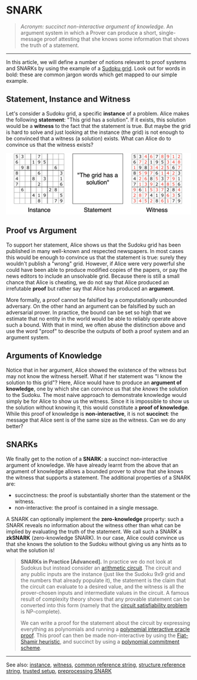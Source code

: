 # SNARK
> *Acronym: succinct non-interactive argument of knowledge.* An argument system in which a Prover can produce a short, single-message proof attesting that she knows some information that shows the truth of a statement.
---

In this article, we will define a number of notions relevant to proof systems and SNARKs by using the example of a [Sudoku grid](https://en.wikipedia.org/wiki/Sudoku). Look out for words in bold: these are common jargon words which get mapped to our simple example.

## Statement, Instance and Witness
Let's consider a Sudoku grid, a specific **instance** of a problem. Alice makes the following **statement**: "This grid has a solution". If it exists, this solution would be a **witness** to the fact that the statement is true. But maybe the grid is hard to solve and just looking at the instance (the grid) is not enough to be convinced that a witness (a solution) exists. What can Alice do to convince us that the witness exists?

![](../images/inst_stat_wit.png)

## Proof vs Argument
To support her statement, Alice shows us that the Sudoku grid has been published in many well-known and respected newspapers. In most cases this would be enough to convince us that the statement is true: surely they wouldn't publish a "wrong" grid. However, if Alice were very powerful she could have been able to produce modified copies of the papers, or pay the news editors to include an unsolvable grid. Because there is still a small chance that Alice is cheating, we do not say that Alice produced an irrefutable **proof** but rather say that Alice has produced an **argument**.

More formally, a proof cannot be falsified by a computationally unbounded adversary. On the other hand an argument can be falsified by such an adversarial prover. In practice, the bound can be set so high that we estimate that no entity in the world would be able to reliably operate above such a bound. With that in mind, we often abuse the distinction above and use the word "proof" to describe the outputs of both a proof system and an argument system.

## Arguments of Knowledge
Notice that in her argument, Alice showed the existence of the witness but may not know the witness herself. What if her statement was "I know the solution to this grid"? Here, Alice would have to produce an **argument of knowledge**, one by which she can convince us that she *knows* the solution to the Sudoku. The most naive approach to demonstrate knowledge would simply be for Alice to show us the witness. Since it is impossible to show us the solution without knowing it, this would constitute  a **proof of knowledge**. While this proof of knowledge is **non-interactive**, it is not **succinct**: the message that Alice sent is of the same size as the witness. Can we do any better?

## SNARKs
We finally get to the notion of a **SNARK**: a succinct non-interactive argument of knowledge. We have already learnt from the above that an argument of knowledge allows a bounded prover to show that she knows the witness that supports a statement. The additional properties of a SNARK are:
- succinctness: the proof is substantially shorter than the statement or the witness.
- non-interactive: the proof is contained in a single message.

A SNARK can optionally implement the **zero-knowledge** property: such a SNARK reveals no information about the witness other than what can be implied by evaluating the truth of the statement. We call such a SNARK a **zkSNARK** (zero-knowledge SNARK). In our case, Alice could convince us that she knows the solution to the Sudoku without giving us any hints as to what the solution is!


> **SNARKs in Practice [Advanced].**
> In practice we do not look at Sudokus but instead consider an [arithmetic circuit](./circuit.md). The circuit and any public inputs are the instance (just like the Sudoku 9x9 grid and the numbers that already populate it), the statement is the claim that the circuit can evaluate to a desired value, and the witness is all the prover-chosen inputs and intermediate values in the circuit. A famous result of complexity theory shows that any provable statement can be converted into this form (namely that the [circuit satisfiability problem](https://en.wikipedia.org/wiki/Circuit_satisfiability_problem) is NP-complete).
>
> We can write a proof for the statement about the circuit by expressing everything as polynomials and running a [polynomial interactive oracle proof](./polynomial_interactive_oracle_proof.md). This proof can then be made non-interactive by using the [Fiat-Shamir heuristic](./fiat_shamir.md), and succinct by using a [polynomial commitment scheme](./polynomial_commitment.md).

---

See also: [instance](./instance.md), [witness](./witness.md), [common reference string](./common_reference_string.md), [structure reference string](./structured_reference_string.md), [trusted setup](./trusted_setup.md), [preprocessing SNARK](./preprocessing_snark.md)